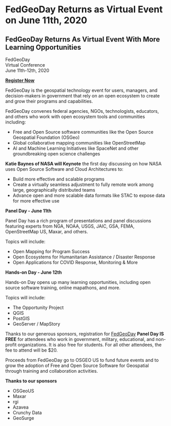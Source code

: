 # FedGeoDay Returns as Virtual Event on June 11th, 2020

## FedGeoDay Returns As Virtual Event With More Learning Opportunities

FedGeoDay  
Virtual Conference  
June 11th-12th, 2020

[**Register Now**](https://fedgeo.us/)

FedGeoDay is the geospatial technology event for users, managers, and decision-makers in government that rely on an open ecosystem to create and grow their programs and capabilities.

FedGeoDay convenes federal agencies, NGOs, technologists, educators, and others who work with open ecosystem tools and communities including:

- Free and Open Source software communities like the Open Source Geospatial Foundation (OSGeo)
- Global collaborative mapping communities like OpenStreetMap
- AI and Machine Learning Initiatives like SpaceNet and other groundbreaking open science challenges


**Katie Baynes of NASA will Keynote** the first day discussing on how NASA uses Open Source Software and Cloud Architectures to:

- Build more effective and scalable programs
- Create a virtually seamless adjustment to fully remote work among large, geographically distributed teams
- Advance open and more scalable data formats like STAC to expose data for more effective use

**Panel Day - June 11th**

Panel Day has a rich program of presentations and panel discussions featuring experts from NGA, NOAA, USGS, JAIC, GSA, FEMA, OpenStreetMap US, Maxar, and others. 

Topics will include:

- Open Mapping for Program Success 
- Open Ecosystems for Humanitarian Assistance / Disaster Response 
- Open Applications for COVID Response, Monitoring & More

**Hands-on Day - June 12th**

Hands-on Day opens up many learning opportunities, including open source software training, online mapathons, and more.

Topics will include:

- The Opportunity Project
- QGIS
- PostGIS
- GeoServer / MapStory


Thanks to our generous sponsors, registration for [FedGeoDay](https://fedgeo.us/) **Panel Day IS FREE** for attendees who work in government, military, educational, and non-profit organizations. It is also free for students. For all other attendees, the fee to attend will be $20.

Proceeds from FedGeoDay go to OSGEO US to fund future events and to grow the adoption of Free and Open Source Software for Geospatial through training and collaboration activities.

**Thanks to our sponsors**

- OSGeoUS
- Maxar
- rgi
- Azavea
- Crunchy Data
- GeoSurge
